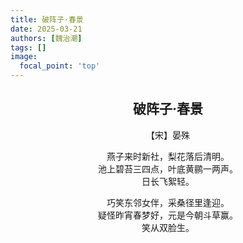 ```yaml
---
title: 破阵子·春景
date: 2025-03-21
authors: [魏治潮]
tags: []
image:
  focal_point: 'top'
---
```


<div style="text-align: center">

## 破阵子·春景
<!--more-->

【宋】晏殊

燕子来时新社，梨花落后清明。  
池上碧苔三四点，叶底黄鹂一两声。  
日长飞絮轻。  

巧笑东邻女伴，采桑径里逢迎。  
疑怪昨宵春梦好，元是今朝斗草赢。  
笑从双脸生。  

</div>